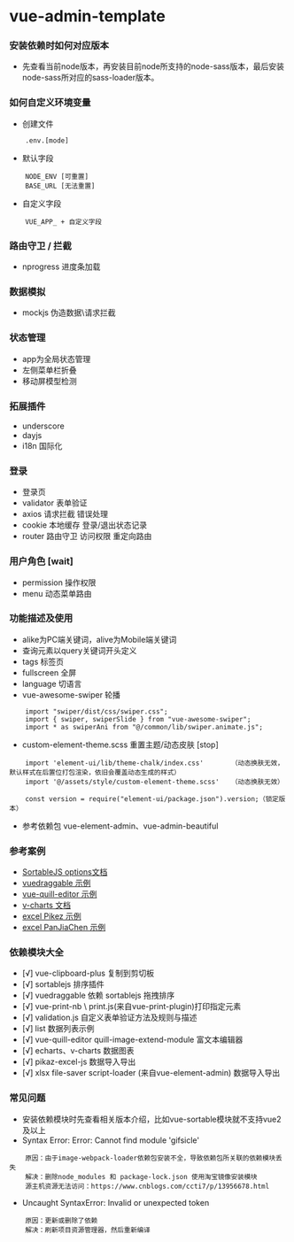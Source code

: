 # vue-admin-template

### 安装依赖时如何对应版本
- 先查看当前node版本，再安装目前node所支持的node-sass版本，最后安装node-sass所对应的sass-loader版本。

### 如何自定义环境变量
- 创建文件
```
    .env.[mode]
```
- 默认字段
```
    NODE_ENV [可重置]
    BASE_URL [无法重置]
```
- 自定义字段
```
    VUE_APP_ + 自定义字段
```

### 路由守卫 / 拦截
- nprogress 进度条加载

### 数据模拟
- mockjs 伪造数据\请求拦截

### 状态管理
- app为全局状态管理
- 左侧菜单栏折叠
- 移动屏模型检测

### 拓展插件
- underscore
- dayjs
- i18n 国际化

### 登录
- 登录页
- validator 表单验证
- axios 请求拦截 错误处理 
- cookie 本地缓存 登录/退出状态记录
- router 路由守卫 访问权限 重定向路由

### 用户角色 [wait]
- permission 操作权限 
- menu 动态菜单路由

### 功能描述及使用
- alike为PC端关键词，alive为Mobile端关键词
- 查询元素以query关键词开头定义
- tags 标签页 
- fullscreen 全屏
- language 切语言 
- vue-awesome-swiper 轮播
```
    import "swiper/dist/css/swiper.css";
    import { swiper, swiperSlide } from "vue-awesome-swiper";
    import * as swiperAni from "@/common/lib/swiper.animate.js";
```
- custom-element-theme.scss 重置主题/动态皮肤 [stop]
```
    import 'element-ui/lib/theme-chalk/index.css'       （动态换肤无效，默认样式在后置位打包渲染，依旧会覆盖动态生成的样式）
    import '@/assets/style/custom-element-theme.scss'   （动态换肤无效）
    
    const version = require("element-ui/package.json").version;（锁定版本）
```
- 参考依赖包 vue-element-admin、vue-admin-beautiful


### 参考案例
- [SortableJS options文档](https://github.com/SortableJS/Sortable#options)
- [vuedraggable 示例](https://www.itxst.com/vue-draggable/yvq3mifz.html)
- [vue-quill-editor 示例](https://github.surmon.me/vue-quill-editor/)
- [v-charts 文档](https://v-charts.js.org/#/)
- [excel Pikez 示例](https://juejin.cn/post/6844904151667720205)
- [excel PanJiaChen 示例](https://panjiachen.github.io/vue-element-admin-site/feature/component/excel.html#excel-export)

### 依赖模块大全
- [√] vue-clipboard-plus 复制到剪切板
- [√] sortablejs 排序插件
- [√] vuedraggable 依赖 sortablejs 拖拽排序
- [√] vue-print-nb \ print.js(来自vue-print-plugin)打印指定元素
- [√] validation.js 自定义表单验证方法及规则与描述
- [√] list 数据列表示例
- [√] vue-quill-editor quill-image-extend-module 富文本编辑器
- [√] echarts、v-charts 数据图表
- [√] pikaz-excel-js 数据导入导出
- [√] xlsx file-saver script-loader (来自vue-element-admin) 数据导入导出


### 常见问题
- 安装依赖模块时先查看相关版本介绍，比如vue-sortable模块就不支持vue2及以上
- Syntax Error: Error: Cannot find module 'gifsicle'
```
    原因：由于image-webpack-loader依赖包安装不全，导致依赖包所关联的依赖模块丢失
    解决：删除node_modules 和 package-lock.json 使用淘宝镜像安装模块
    源主机资源无法访问：https://www.cnblogs.com/ccti7/p/13956678.html
``` 
- Uncaught SyntaxError: Invalid or unexpected token
```
    原因：更新或删除了依赖
    解决：刷新项目资源管理器，然后重新编译
```
